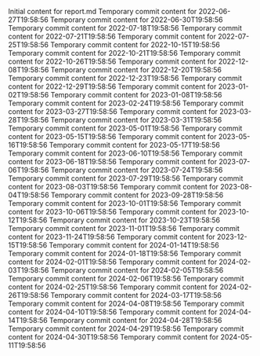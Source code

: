 Initial content for report.md
Temporary commit content for 2022-06-27T19:58:56
Temporary commit content for 2022-06-30T19:58:56
Temporary commit content for 2022-07-18T19:58:56
Temporary commit content for 2022-07-21T19:58:56
Temporary commit content for 2022-07-25T19:58:56
Temporary commit content for 2022-10-15T19:58:56
Temporary commit content for 2022-10-21T19:58:56
Temporary commit content for 2022-10-26T19:58:56
Temporary commit content for 2022-12-08T19:58:56
Temporary commit content for 2022-12-20T19:58:56
Temporary commit content for 2022-12-23T19:58:56
Temporary commit content for 2022-12-29T19:58:56
Temporary commit content for 2023-01-02T19:58:56
Temporary commit content for 2023-01-08T19:58:56
Temporary commit content for 2023-02-24T19:58:56
Temporary commit content for 2023-03-27T19:58:56
Temporary commit content for 2023-03-28T19:58:56
Temporary commit content for 2023-03-31T19:58:56
Temporary commit content for 2023-05-01T19:58:56
Temporary commit content for 2023-05-15T19:58:56
Temporary commit content for 2023-05-16T19:58:56
Temporary commit content for 2023-05-17T19:58:56
Temporary commit content for 2023-06-10T19:58:56
Temporary commit content for 2023-06-18T19:58:56
Temporary commit content for 2023-07-06T19:58:56
Temporary commit content for 2023-07-24T19:58:56
Temporary commit content for 2023-07-29T19:58:56
Temporary commit content for 2023-08-03T19:58:56
Temporary commit content for 2023-08-04T19:58:56
Temporary commit content for 2023-09-28T19:58:56
Temporary commit content for 2023-10-01T19:58:56
Temporary commit content for 2023-10-06T19:58:56
Temporary commit content for 2023-10-12T19:58:56
Temporary commit content for 2023-10-23T19:58:56
Temporary commit content for 2023-11-01T19:58:56
Temporary commit content for 2023-11-24T19:58:56
Temporary commit content for 2023-12-15T19:58:56
Temporary commit content for 2024-01-14T19:58:56
Temporary commit content for 2024-01-18T19:58:56
Temporary commit content for 2024-02-01T19:58:56
Temporary commit content for 2024-02-03T19:58:56
Temporary commit content for 2024-02-05T19:58:56
Temporary commit content for 2024-02-06T19:58:56
Temporary commit content for 2024-02-25T19:58:56
Temporary commit content for 2024-02-26T19:58:56
Temporary commit content for 2024-03-17T19:58:56
Temporary commit content for 2024-04-08T19:58:56
Temporary commit content for 2024-04-10T19:58:56
Temporary commit content for 2024-04-14T19:58:56
Temporary commit content for 2024-04-28T19:58:56
Temporary commit content for 2024-04-29T19:58:56
Temporary commit content for 2024-04-30T19:58:56
Temporary commit content for 2024-05-11T19:58:56

